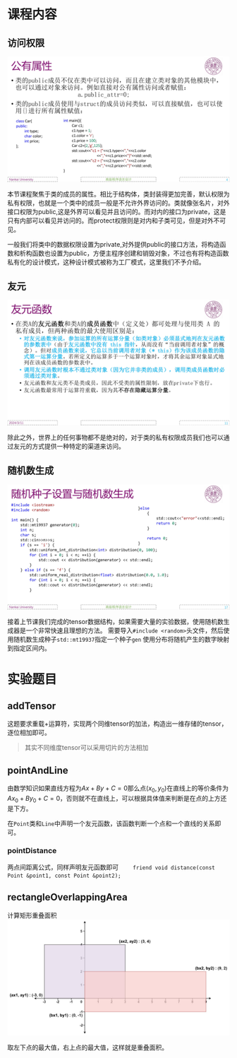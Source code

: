 # 课程内容

## 访问权限
![](../images/成员属性.jpg)

本节课程聚焦于类的成员的属性。相比于结构体，类封装得更加完善，默认权限为私有权限，也就是一个类中的成员一般是不允许外界访问的。类就像张名片，对外接口权限为public,这是外界可以看见并且访问的。而对内的接口为private，这是只有内部可以看见并访问的。而protect权限则是对内和子类可见，但是对外不可见。

一般我们将类中的数据权限设置为private,对外提供public的接口方法，将构造函数和析构函数也设置为public，方便主程序创建和销毁对象，不过也有将构造函数私有化的设计模式，这种设计模式被称为工厂模式，这里我们不予介绍。

## 友元
![](../images/友元.jpg)

除此之外，世界上的任何事物都不是绝对的，对于类的私有权限成员我们也可以通过友元的方式提供一种特定的渠道来访问。

## 随机数生成
![](../images/随机数生成.jpg)

接着上节课我们完成的tensor数据结构，如果需要大量的实验数据，使用随机数生成器是一个非常快速且理想的方法。
需要导入``#include <random>``头文件，然后使用随机数生成种子``std::mt19937``指定一个种子``gen`` 使用分布将随机产生的数字映射到指定区间内。

# 实验题目

## addTensor
这题要求重载+运算符，实现两个同维tensor的加法，构造出一维存储的tensor，逐位相加即可。
> 其实不同维度tensor可以采用切片的方法相加



## pointAndLine

由数学知识如果直线方程为$Ax+By+C=0$那么点$(x_0,y_0)$在直线上的等价条件为$Ax_0+By_0+C=0$，否则就不在直线上，可以根据具体值来判断是在点的上方还是下方。

在``Point``类和``Line``中声明一个友元函数，该函数判断一个点和一个直线的关系即可。


### pointDistance
两点间距离公式，同样声明友元函数即可
``    friend void distance(const Point &point1, const Point &point2);``




## rectangleOverlappingArea
计算矩形重叠面积
![](../images/ROa.png)

取左下点的最大值，右上点的最大值，这样就是重叠面积。